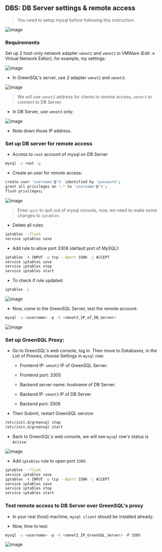 ## DBS: DB Server settings & remote access

> You need to setup mysql before following this instruction.

![image](https://user-images.githubusercontent.com/82533607/156397572-48e376af-12be-475e-b9fb-1364229c2670.png)

### Requirements

Set up 2 host-only network adapter `vmnet2` and `vmnet3` in VMWare (Edit -> Virtual Network Editor), for example, my settings:

![image](https://user-images.githubusercontent.com/82533607/156380971-70a68209-563e-41fd-99a9-a02ad2224485.png)

* In GreenSQL's server, use 2 adapter `vmnet2` and `vmnet3`:

![image](https://user-images.githubusercontent.com/82533607/156381563-933c713f-8eb4-4f11-9b4b-5cf90d143ef9.png)

> We will use `vmnet2` address for clients to remote access, `vmnet3` to connect to DB Server.

* In DB Server, use `vmnet3` only:

![image](https://user-images.githubusercontent.com/82533607/156382047-9367090d-0035-4c41-bd40-ba1c9ceb366e.png)

* Note down those IP address.

### Set up DB server for remote access

- Access to `root` account of mysql on DB Server

```bash 
mysql -u root -p
```

- Create an user for remote access:

```bash 
create user 'username'@'%' identified by 'password';
grant all privileges on *.* to 'username'@'%';
flush privileges;
```

![image](https://user-images.githubusercontent.com/82533607/156383883-ec0d52da-5f90-40d6-ab6e-daaa44430558.png)

> Enter `quit` to quit out of mysql console, now, we need to make some changes to `iptables`

- Delete all rules:

```bash
iptables --flush
service iptables save
```

- Add rule to allow port 3306 (default port of MySQL):

```bash 
iptables -A INPUT -p tcp --dport 3306 -j ACCEPT
service iptables save
service iptables stop
service iptables start
```

- To check if rule updated:

```bash 
iptables -L
```

![image](https://user-images.githubusercontent.com/82533607/156385263-1f0f7c0f-7f62-41c2-84ae-51cfc18687b8.png)

- Now, come to the GreenSQL Server, test the remote account:

```bash 
mysql -u <username> -p -h <vmnet3_IP_of_DB_Server>
```

![image](https://user-images.githubusercontent.com/82533607/156385909-584b954f-eff4-456c-94d7-005ec850f613.png)

### Set up GreenSQL Proxy:

- Go to GreenSQL's web console, log in. Then move to Databases, in the List of Proxies, choose Settings in `mysql` row:

    - Frontend IP: `vmnet2` IP of GreenSQL Server.

    - Frontend port: 3305

    - Backend server name: hostname of DB Server.

    - Backend IP: `vmnet3` IP of DB Server

    - Backend port: 3306

- Then Submit, restart GreenSQL service:

```bash 
/etc/init.d/greensql stop
/etc/init.d/greensql start
```

- Back to GreenSQL's web console, we will see `mysql` row's status is `Active`:

![image](https://user-images.githubusercontent.com/82533607/156388351-d8dbf3ab-d8d1-48c1-93fb-7aadaf2b3285.png)

- Add `iptables` rule to open port `3305`:

```bash 
iptables --flush
service iptables save
iptables -A INPUT -p tcp --dport 3306 -j ACCEPT
service iptables save
service iptables stop
service iptables start
```

### Test remote access to DB Server over GreenSQL's proxy

- In your real (host) machine, `mysql client` should be installed already.

- Now, time to test:

```bash 
mysql -u <username> -p -h <vmnet2_IP_GreenSQL_Server> -P 3305
```

![image](https://user-images.githubusercontent.com/82533607/156391067-2ef7072a-6b46-4f89-9288-5423c33c10a3.png)
